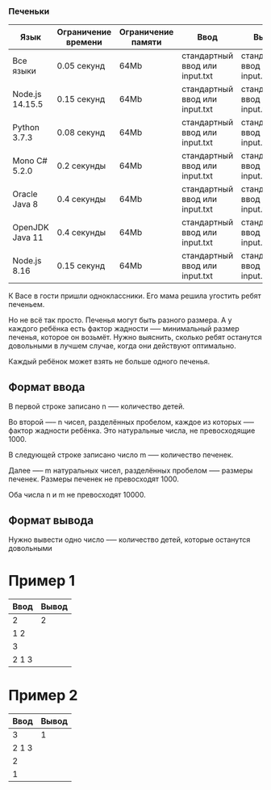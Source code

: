 ### Печеньки

| Язык            | Ограничение времени | Ограничение памяти | Ввод                           | Вывод                          |
| --------------- | ------------------- | ------------------ | ------------------------------ | ------------------------------ |
| Все языки       | 0.05 секунд         | 64Mb               | стандартный ввод или input.txt | стандартный ввод или input.txt |
| Node.js 14.15.5 | 0.15 секунд         | 64Mb               | стандартный ввод или input.txt | стандартный ввод или input.txt |
| Python 3.7.3    | 0.08 секунд         | 64Mb               | стандартный ввод или input.txt | стандартный ввод или input.txt |
| Mono C# 5.2.0   | 0.2 секунды         | 64Mb               | стандартный ввод или input.txt | стандартный ввод или input.txt |
| Oracle Java 8   | 0.4 секунды         | 64Mb               | стандартный ввод или input.txt | стандартный ввод или input.txt |
| OpenJDK Java 11 | 0.4 секунды         | 64Mb               | стандартный ввод или input.txt | стандартный ввод или input.txt |
| Node.js 8.16    | 0.15 секунд         | 64Mb               | стандартный ввод или input.txt | стандартный ввод или input.txt |

К Васе в гости пришли одноклассники. Его мама решила угостить ребят печеньем.

Но не всё так просто. Печенья могут быть разного размера. А у каждого ребёнка есть фактор жадности —– минимальный размер печенья, которое он возьмёт. Нужно выяснить, сколько ребят останутся довольными в лучшем случае, когда они действуют оптимально.

Каждый ребёнок может взять не больше одного печенья.

## Формат ввода

В первой строке записано n —– количество детей.

Во второй —– n чисел, разделённых пробелом, каждое из которых –— фактор жадности ребёнка. Это натуральные числа, не превосходящие 1000.

В следующей строке записано число m –— количество печенек.

Далее —– m натуральных чисел, разделённых пробелом —– размеры печенек. Размеры печенек не превосходят 1000.

Оба числа n и m не превосходят 10000.

## Формат вывода

Нужно вывести одно число –— количество детей, которые останутся довольными

# Пример 1

| Ввод  | Вывод |
| ----- | ----- |
| 2     | 2     |
| 1 2   |
| 3     |
| 2 1 3 |

# Пример 2

| Ввод  | Вывод |
| ----- | ----- |
| 3     | 1     |
| 2 1 3 |
| 2     |
| 1     |
